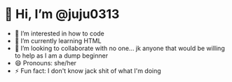 <h1>👋 Hi, I’m @juju0313</h1>

- 👀 I’m interested in how to code
- 🌱 I’m currently learning HTML
- 💞️ I’m looking to collaborate with no one... jk anyone that would be willing to help as I am a dump beginner
- 😄 Pronouns: she/her
- ⚡ Fun fact: I don't know jack shit of what I'm doing

<!---
juju0313/juju0313 is a ✨ special ✨ repository because its `README.md` (this file) appears on your GitHub profile.
You can click the Preview link to take a look at your changes.
--->
